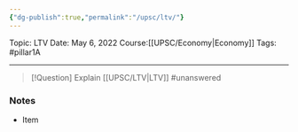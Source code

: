 ```yaml
---
{"dg-publish":true,"permalink":"/upsc/ltv/"}
---
```


Topic: LTV
Date: May 6, 2022
Course:[[UPSC/Economy\|Economy]]
Tags: #pillar1A

---

> [!Question]
> Explain [[UPSC/LTV\|LTV]] #unanswered 


### Notes
- Item



